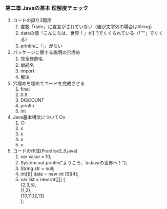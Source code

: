 ### 第二章 Javaの基本 理解度チェック       
1. コードの誤り3箇所       
    1. 変数「date」に宣言がされていない（値が文字列の場合はString）
    2. dateの値「こんにちは、世界！」が['']でくくられている（「""」でくくる）       
    3. printlnに「;」がない        
2. パッケージに関する説明の穴埋め     
    1. 完全修飾名       
    2. 単純名       
    3. import     
    4. 解決     
3. 穴埋めを埋めてコードを完成させる     
    1. final        
    2. 0.9      
    3. DISCOUNT     
    4. println      
    5. int        
4. Java基本構文について○x       
    1. ○        
    2. x        
    3. x
    4. x
    5. x        
5. コードの作成(Practice2_5.java)     
    1. var value = 10;      
    2. System.out.println("ようこそ、\nJavaの世界へ！");        
    3. String str = null;       
    4. int[][] date = new int [5][4];        
    5. var list = new int[][] {     
            {2,3,5},        
            {1,2},      
            {10,11,12,13}       
		};      
